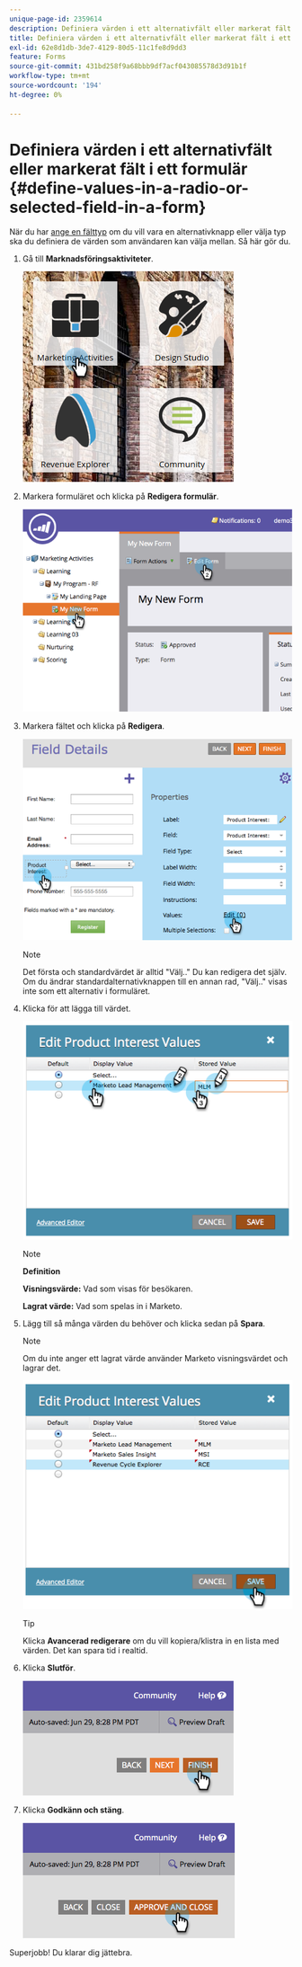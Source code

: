 ```yaml
---
unique-page-id: 2359614
description: Definiera värden i ett alternativfält eller markerat fält i ett formulär - Marketo Docs - produktdokumentation
title: Definiera värden i ett alternativfält eller markerat fält i ett formulär
exl-id: 62e8d1db-3de7-4129-80d5-11c1fe8d9dd3
feature: Forms
source-git-commit: 431bd258f9a68bbb9df7acf043085578d3d91b1f
workflow-type: tm+mt
source-wordcount: '194'
ht-degree: 0%

---
```


# Definiera värden i ett alternativfält eller markerat fält i ett formulär {#define-values-in-a-radio-or-selected-field-in-a-form}

När du har [ange en fälttyp](/help/marketo/product-docs/administration/field-management/change-the-type-of-a-marketo-custom-field.md) om du vill vara en alternativknapp eller välja typ ska du definiera de värden som användaren kan välja mellan. Så här gör du.

1. Gå till **Marknadsföringsaktiviteter**.

   ![](assets/ma.png)

1. Markera formuläret och klicka på **Redigera formulär**.

   ![](assets/image2014-9-15-16-3a28-3a56.png)

1. Markera fältet och klicka på **Redigera**.

   ![](assets/image2014-9-15-16-3a29-3a6.png)

   >[!NOTE]
   >
   >Det första och standardvärdet är alltid &quot;Välj..&quot; Du kan redigera det själv. Om du ändrar standardalternativknappen till en annan rad, &quot;Välj..&quot; visas inte som ett alternativ i formuläret.

1. Klicka för att lägga till värdet.

   ![](assets/image2014-9-15-16-3a29-3a18.png)

   >[!NOTE]
   >
   >**Definition**
   >
   >**Visningsvärde:** Vad som visas för besökaren.
   >
   >**Lagrat värde:** Vad som spelas in i Marketo.

1. Lägg till så många värden du behöver och klicka sedan på **Spara**.

   >[!NOTE]
   >
   >Om du inte anger ett lagrat värde använder Marketo visningsvärdet och lagrar det.

   ![](assets/image2014-9-15-16-3a29-3a30.png)

   >[!TIP]
   >
   >Klicka **Avancerad redigerare** om du vill kopiera/klistra in en lista med värden. Det kan spara tid i realtid.

1. Klicka **Slutför**.

   ![](assets/image2014-9-15-16-3a29-3a43.png)

1. Klicka **Godkänn och stäng**.

   ![](assets/image2014-9-15-16-3a29-3a57.png)

Superjobb! Du klarar dig jättebra.
